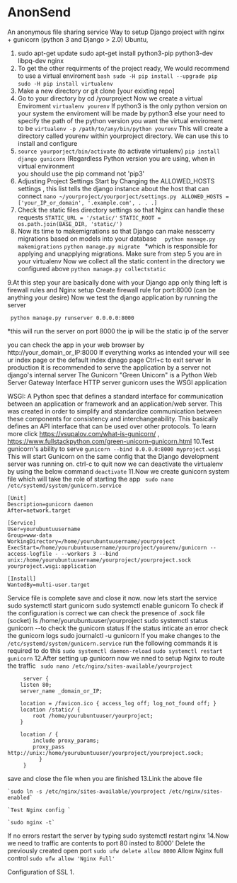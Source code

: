 # AnonSend
An anonymous file sharing service
Way to setup Django project with nginx + gunicorn (python 3 and Django > 2.0) Ubuntu,

1. sudo apt-get update
   sudo apt-get install python3-pip python3-dev libpq-dev nginx
2. To get the other requirments of the project ready, We would recommend to use a virtual enviroment 
   `bash sudo -H pip install --upgrade pip`
   `sudo -H pip install virtualenv`
3. Make a new directory or git clone [your exixting repo]
4. Go to your directory by cd /yourproject
   Now we create a virtual Enviroment
   `virtualenv yourenv`
   If python3 is the only python version on your system the enviroment will be made by python3 
   else your need to specify the path of the python version you want the virtual enviroment to be
   `virtualenv -p /path/to/any/bin/python yourenv`
   This will create a directory called yourenv within yourproject directory.
   We can use this to install and configure
5. `source yourporject/bin/activate` (to activate virtualenv)
   `pip install django gunicorn` (Regardless Python version you are using, when in virtual environment  
                                          you should use the pip command not 'pip3'
6. Adjusting Project Settings
   Start by Changing the ALLOWED_HOSTS settings , this list tells the django instance about the host that can connect
   `nano ~/yourproject/yourporject/settings.py`
  ` ALLOWED_HOSTS = ['your_IP_or_domain', '.example.com', . . .]`
7. Check the static files directory settings so that Nginx can handle these requests 
   `STATIC_URL = '/static/'`
   `STATIC_ROOT = os.path.join(BASE_DIR, 'static/')`
8. Now its time to makemigrations so that Django can make nesscerry migrations based on models into your database
 `  python manage.py makemigrations`
   `python manage.py migrate `        *which is responsible for applying and unapplying migrations.
   Make sure from step 5 you are in your virtualenv
   Now we collect all the static content in the directory we configured above
   `python manage.py collectstatic`
 
 9.At this step your are basically done with your Django app only thing left is firewall rules and Nginx setup
   Create  firewall rule for port:8000 (can be anything your desire)
   Now we test the django application by running the server
   
  ` python manage.py runserver 0.0.0.0:8000`
  
  *this will run the server on port 8000 the ip will be the static ip of the server
  
  you can check the app in your web browser by
   http://your_domain_or_IP:8000
   If everything works as intended your will see ur index page or the default index djnago page
   Ctrl+c to exit server
   In production it is recommended to serve the application by a server not django's internal server
   The Gunicorn "Green Unicorn" is a Python Web Server Gateway Interface HTTP server
   gunicorn uses the WSGI application 
   
   WSGI: A Python spec that defines a standard interface for communication between an application or 
   framework and an application/web server. This was created in order to simplify and standardize 
   communication between these components for consistency and interchangeability. This basically defines 
   an API interface that can be used over other protocols. To learn more click https://vsupalov.com/what-is-gunicorn/ ,
                                                            https://www.fullstackpython.com/green-unicorn-gunicorn.html
10.Test gunicorn's ability to serve
   `gunicorn --bind 0.0.0.0:8000 myproject.wsgi`
   This will start Gunicorn on the same config that the Django development server was running on.
   ctrl-c to quit
   now we can deactivate the virtualenv by using the below command
   `deactivate`
11.Now we create gunicorn system file which will take the role of starting the app 
  ` sudo nano /etc/systemd/system/gunicorn.service`
  
   ```
   [Unit]
   Description=gunicorn daemon
   After=network.target

   [Service]
   User=yourubuntuusername
   Group=www-data
   WorkingDirectory=/home/yourubuntuusername/yourproject
   ExecStart=/home/yourubuntuusername/yourproject/yourenv/gunicorn --access-logfile - --workers 3 --bind unix:/home/yourubuntuusername/yourproject/yourproject.sock yourproject.wsgi:application

   [Install]
   WantedBy=multi-user.target
  ```
   
   Service file is complete save and close it now.
    now lets start the service
    sudo systemctl start gunicorn
    sudo systemctl enable gunicorn
    To check if the configuration is correct we can check the presence of .sock file (socket)
    ls /home/yourubuntuuser/yourproject
    sudo systemctl status gunicorn --to check the gunicorn status
    If the status inticate an error check the gunicorn logs 
    sudo journalctl -u gunicorn
    If you make changes to the `/etc/systemd/system/gunicorn.service` run the following commands it is required to do this
    `sudo systemctl daemon-reload`
    `sudo systemctl restart gunicorn`
 12.After setting up gunicorn now we nned to setup Nginx to route the traffic
   ` sudo nano /etc/nginx/sites-available/yourproject`
   
```shell    
     server {
    listen 80;
    server_name _domain_or_IP;

    location = /favicon.ico { access_log off; log_not_found off; }
    location /static/ {
        root /home/yourubuntuuser/yourproject;
    }

    location / {
        include proxy_params;
        proxy_pass http://unix:/home/yourubuntuuser/yourproject/yourproject.sock;   
          }
     }
```    
   save and close the file when you are finished
 13.Link the above file
 
    `sudo ln -s /etc/nginx/sites-available/yourproject /etc/nginx/sites-enabled`
    
    `Test Nginx config `
    
    `sudo nginx -t`
    
   If no errors restart the server by typing
   sudo systemctl restart nginx
 14.Now we need to traffic are contents to port 80 insted to 8000'
   Delete the previously created open port
    `sudo ufw delete allow 8000`
    Allow Nginx full control 
    `sudo ufw allow 'Nginx Full'`
    
   Configuration of SSL
  1.
    


   
   


  
   

   
   
   

   
   
